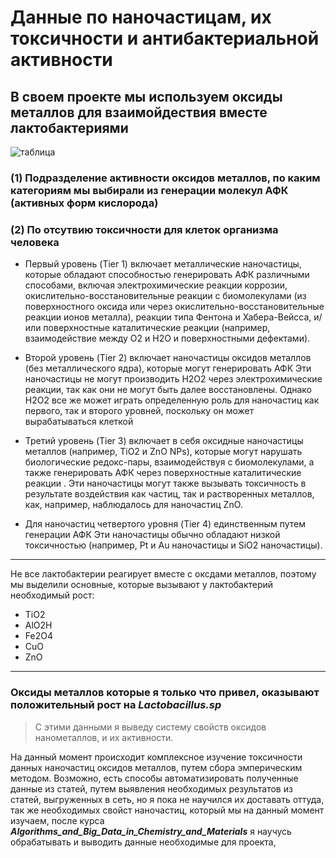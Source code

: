 
# Данные по наночастицам, их токсичности и антибактериальной активности
## В своем проекте мы используем оксиды металлов для взаимойдествия вместе лактобактериями
![таблица](https://www.mdpi.com/nanomaterials/nanomaterials-12-01922/article_deploy/html/images/nanomaterials-12-01922-g008-550.jpg)
### (1) Подразделение активности оксидов  металлов, по каким категориям мы выбирали из генерации молекул АФК (активных форм кислорода)
### (2) По отсутвию токсичности для клеток организма человека
+ Первый уровень (Tier 1) включает металлические наночастицы, которые обладают способностью генерировать АФК различными способами, включая электрохимические реакции коррозии, окислительно-восстановительные реакции с биомолекулами (из поверхностного оксида или через окислительно-восстановительные реакции ионов металла), реакции типа Фентона и Хабера-Вейсса, и/или поверхностные каталитические реакции (например, взаимодействие между O2 и H2O и поверхностными дефектами).

+ Второй уровень (Tier 2) включает наночастицы оксидов металлов (без металлического ядра), которые могут генерировать АФК Эти наночастицы не могут производить H2O2 через электрохимические реакции, так как они не могут быть далее восстановлены. Однако H2O2 все же может играть определенную роль для наночастиц как первого, так и второго уровней, поскольку он может вырабатываться клеткой

+ Третий уровень (Tier 3) включает в себя оксидные наночастицы металлов (например, TiO2 и ZnO NPs), которые могут нарушать биологические редокс-пары, взаимодействуя с биомолекулами, а также генерировать АФК через поверхностные каталитические реакции . Эти наночастицы могут также вызывать токсичность в результате воздействия как частиц, так и растворенных металлов, как, например, наблюдалось для наночастиц ZnO.
+ Для наночастиц четвертого уровня (Tier 4) единственным путем генерации АФК Эти наночастицы обычно обладают низкой токсичностью (например, Pt и Au наночастицы и SiO2 наночастицы).

____
Не все лактобактерии реагирует вместе с оксдами металлов, поэтому мы выделили основные, которые вызывают у лактобактерий необходимый рост:
+ TiO2
+ AlO2H
+ Fe2O4
+ CuO
+ ZnO
____
### Оксиды металлов которые я только что привел, оказывают положительный рост на ***Lactobacillus.sp*** 

>С этими данными я выведу систему свойств оксидов нанометаллов, и их активности.

На данный момент происходит комплексное изучение токсичности данных наночастиц оксидов металлов, путем сбора эмперическим методом.
Возможно, есть способы автоматизировать полученные данные из статей, путем выявления необходимых результатов из статей, выгруженных в сеть, но я пока не научился их доставать оттуда, так же необходимых свойст наночастиц, который мы на данный момент изучаем,  после курса ***Algorithms_and_Big_Data_in_Chemistry_and_Materials*** я научусь обрабатывать и выводить данные необходимые для проекта,
